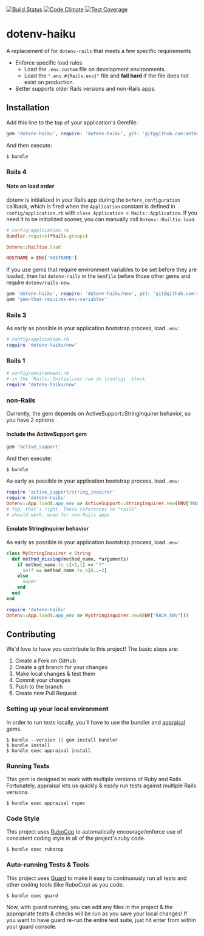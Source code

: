 [![Build Status](https://secure.travis-ci.org/metavida/dotenv-haiku.png)](https://travis-ci.org/metavida/dotenv-haiku)
[![Code Climate](https://codeclimate.com/github/metavida/dotenv-haiku/badges/gpa.svg)](https://codeclimate.com/github/metavida/dotenv-haiku)
[![Test Coverage](https://codeclimate.com/github/metavida/dotenv-haiku/badges/coverage.svg)](https://codeclimate.com/github/metavida/dotenv-haiku)

# dotenv-haiku

A replacement of for `dotenv-rails` that meets a few specific requirements

* Enforce specific load rules
  * Load the `.env.custom` file on development environments.
  * Load the `".env.#{Rails.env}"` file and **fail hard** if the file does not exist on production.
* Better supports older Rails versions and non-Rails apps.

## Installation

Add this line to the top of your application's Gemfile:

```ruby
gem 'dotenv-haiku', require: 'dotenv-haiku', git: 'git@github.com:metavida/dotenv-haiku.git'
```

And then execute:

```shell
$ bundle
```

### Rails 4

#### Note on load order

dotenv is initialized in your Rails app during the `before_configuration` callback, which is fired when the `Application` constant is defined in `config/application.rb` with `class Application < Rails::Application`. If you need it to be initialized sooner, you can manually call `Dotenv::Railtie.load`.

```ruby
# config/application.rb
Bundler.require(*Rails.groups)

Dotenv::Railtie.load

HOSTNAME = ENV['HOSTNAME']
```

If you use gems that require environment variables to be set before they are loaded, then list `dotenv-rails` in the `Gemfile` before those other gems and require `dotenv/rails-now`.

```ruby
gem 'dotenv-haiku', require: 'dotenv-haiku/now', git: 'git@github.com:metavida/dotenv-haiku.git'
gem 'gem-that-requires-env-variables'
```

### Rails 3

As early as possible in your application bootstrap process, load `.env`:

```ruby
# config/application.rb
require 'dotenv-haiku/now'
```

### Rails 1

```ruby
# config/environment.rb
# in the `Rails::Initializer.run do |config|` block
require 'dotenv-haiku/now'
```

### non-Rails

Currently, the gem depends on ActiveSupport::StringInquirer behavior, so you have 2 options

#### Include the ActiveSupport gem

```ruby
gem 'active_support'
```

And then execute:

```shell
$ bundle
```

As early as possible in your application bootstrap process, load `.env`:

```ruby
require 'active_support/string_inquirer'
require 'dotenv-haiku'
Dotenv::App.load(:app_env => ActiveSupport::StringInquirer.new(ENV["RACK_ENV"]))
# Yup, that's right. These references to "rails"
# should work, even for non-Rails apps
```

#### Emulate StringInquirer behavior

As early as possible in your application bootstrap process, load `.env`:

```ruby
class MyStringInquirer < String
  def method_missing(method_name, *arguments)
    if method_name.to_s[-1,1] == "?"
      self == method_name.to_s[0..-2]
    else
      super
    end
  end
end

require 'dotenv-haiku'
Dotenv::App.load(:app_env => MyStringInquirer.new(ENV["RACK_ENV"]))
```

## Contributing

We'd love to have you contribute to this project! The basic steps are:


1. Create a Fork on GitHub
2. Create a git branch for your changes
3. Make local changes & test them
4. Commit your changes
5. Push to the branch
6. Create new Pull Request

### Setting up your local environment

In order to run tests locally, you'll have to use the bundler and [appraisal](https://github.com/thoughtbot/appraisal) gems.

```shell
$ bundle --version || gem install bundler
$ bundle install
$ bundle exec appraisal install
```

### Running Tests

This gem is designed to work with multiple versions of Ruby and Rails. Fortunately, appraisal lets us quickly & easily run tests against multiple Rails versions.

```shell
$ bundle exec appraisal rspec
```

### Code Style

This project uses [RuboCop](http://batsov.com/rubocop/) to automatically encourage/enforce use of consistent coding style in all of the project's ruby code.

```shell
$ bundle exec rubocop
```

### Auto-running Tests & Tools

This project uses [Guard](http://guardgem.org/) to make it easy to continuously run all tests and other coding tools (like RuboCop) as you code.

```shell
$ bundle exec guard
```

Now, with guard running, you can edit any files in the project & the appropriate tests & checks will be run as you save your local changes! If you want to have guard re-run the entire test suite, just hit enter from within your guard console.

